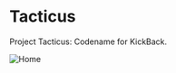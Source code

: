 Tacticus
========

Project Tacticus: Codename for KickBack.

![Home](https://github.com/stevex86/Tacticus/blob/master/screenshots/home.png)